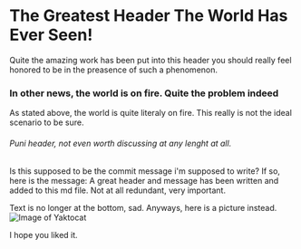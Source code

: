 # The Greatest Header The World Has Ever Seen!
Quite the amazing work has been put into this header you should really feel honored to be in the preasence of such a phenomenon.
### In other news, the world is on fire. Quite the problem indeed
As stated above, the world is quite literaly on fire. This really is not the ideal scenario to be sure. 
###### Puni header, not even worth discussing at any lenght at all. 

Is this supposed to be the commit message i'm supposed to write? If so, here is the message: A great header and message has been written and added to this md file. Not at all redundant, very important.

Text is no longer at the bottom, sad. Anyways, here is a picture instead.
![Image of Yaktocat](https://octodex.github.com/images/yaktocat.png)

I hope you liked it.
